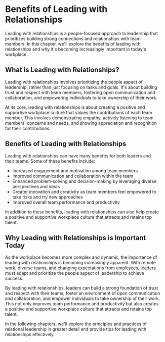 Benefits of Leading with Relationships
===============================================================

Leading with relationships is a people-focused approach to leadership that prioritizes building strong connections and relationships with team members. In this chapter, we'll explore the benefits of leading with relationships and why it's becoming increasingly important in today's workplace.

What is Leading with Relationships?
-----------------------------------

Leading with relationships involves prioritizing the people aspect of leadership, rather than just focusing on tasks and goals. It's about building trust and respect with team members, fostering open communication and collaboration, and empowering individuals to take ownership of their work.

At its core, leading with relationships is about creating a positive and supportive workplace culture that values the contributions of each team member. This involves demonstrating empathy, actively listening to team members' concerns and needs, and showing appreciation and recognition for their contributions.

Benefits of Leading with Relationships
--------------------------------------

Leading with relationships can have many benefits for both leaders and their teams. Some of these benefits include:

* Increased engagement and motivation among team members
* Improved communication and collaboration within the team
* Enhanced problem-solving and decision-making by leveraging diverse perspectives and ideas
* Greater innovation and creativity as team members feel empowered to take risks and try new approaches
* Improved overall team performance and productivity

In addition to these benefits, leading with relationships can also help create a positive and supportive workplace culture that attracts and retains top talent.

Why Leading with Relationships is Important Today
-------------------------------------------------

As the workplace becomes more complex and dynamic, the importance of leading with relationships is becoming increasingly apparent. With remote work, diverse teams, and changing expectations from employees, leaders must adapt and prioritize the people aspect of leadership to achieve success.

By leading with relationships, leaders can build a strong foundation of trust and respect with their teams, foster an environment of open communication and collaboration, and empower individuals to take ownership of their work. This not only improves team performance and productivity but also creates a positive and supportive workplace culture that attracts and retains top talent.

In the following chapters, we'll explore the principles and practices of relational leadership in greater detail and provide tips for leading with relationships effectively.
